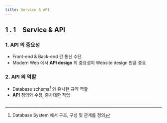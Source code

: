 ```yaml
---
title: Service & API
---
```


## 1 . 1 Service & API

### 1. **API** 의 중요성
- Front-end & Back-end 간 통신 수단
- Modern Web 에서 **API design** 의 중요성이 Website design 만큼 중요

### 2. **API** 의 역할
  - Database schema[^2] 와 유사한 규약 역할
  - **API** 정의와 수정, 중차대한 작업 

##

[^API]: Application Programming Interface
[^2]: Database System 에서 구조, 구성 및 관계를 정의
